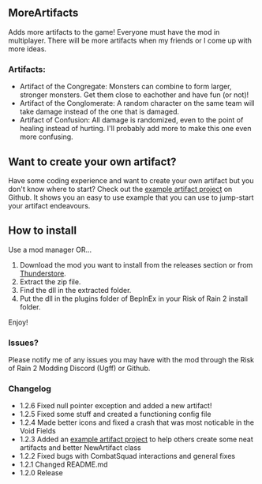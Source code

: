 ## MoreArtifacts
Adds more artifacts to the game! Everyone must have the mod in multiplayer. There will be more artifacts when my friends or I come up with more ideas.
### Artifacts:
- Artifact of the Congregate:
    Monsters can combine to form larger, stronger monsters. Get them close to eachother and have fun (or not)!
- Artifact of the Conglomerate:
    A random character on the same team will take damage instead of the one that is damaged.
- Artifact of Confusion:
    All damage is randomized, even to the point of healing instead of hurting. I'll probably add more to make this one even more confusing.

## Want to create your own artifact?
Have some coding experience and want to create your own artifact but you don't know where to start? Check out the [example artifact project](https://github.com/EvanTich/ror2-modding/tree/master/ExampleArtifact) on Github. It shows you an easy to use example that you can use to jump-start your artifact endeavours.

## How to install
Use a mod manager OR...
1. Download the mod you want to install from the releases section or from [Thunderstore](https://thunderstore.io/).
2. Extract the zip file.
3. Find the dll in the extracted folder.
4. Put the dll in the plugins folder of BepInEx in your Risk of Rain 2 install folder.

Enjoy!

### Issues?
Please notify me of any issues you may have with the mod through the Risk of Rain 2 Modding Discord (Ugff) or Github.

### Changelog
- 1.2.6 Fixed null pointer exception and added a new artifact!
- 1.2.5 Fixed some stuff and created a functioning config file
- 1.2.4 Made better icons and fixed a crash that was most noticable in the Void Fields
- 1.2.3 Added an [example artifact project](https://github.com/EvanTich/ror2-modding/tree/master/ExampleArtifact) to help others create some neat artifacts and better NewArtifact class
- 1.2.2 Fixed bugs with CombatSquad interactions and general fixes
- 1.2.1 Changed README.md
- 1.2.0 Release